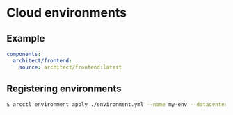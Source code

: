 # Cloud environments

## Example

```yaml
components:
  architect/frontend:
    source: architect/frontend:latest
```

## Registering environments

```sh
$ arcctl environment apply ./environment.yml --name my-env --datacenter my-datacenter
```